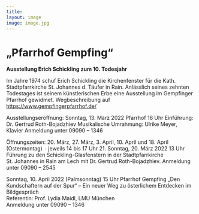 ```yaml
---
title: 
layout: image
image: image.jpg
---
```

# „Pfarrhof Gempfing“ 

**Ausstellung Erich Schickling zum 10. Todesjahr**

Im Jahre 1974 schuf Erich Schickling die Kirchenfenster für die Kath. Stadtpfarrkirche St. Johannes d. Täufer in Rain. Anlässlich seines zehnten Todestages ist seinem künstlerischen Erbe eine Ausstellung im Gempfinger Pfarrhof gewidmet. 
Wegbeschreibung auf https://www.gempfingerpfarrhof.de/ 

Ausstellungseröffnung:
Sonntag, 13. März 2022 Pfarrhof 16 Uhr 
Einführung: Dr. Gertrud Roth-Bojadzhiev 
Musikalische Umrahmung:
Ulrike Meyer, Klavier
Anmeldung unter 09090 – 1346

Öffnungszeiten: 
20. März, 27. März, 3. April, 10. April und 18. April (Ostermontag) ٠ jeweils 14 bis 17 Uhr
21. 
Sonntag, 20. März 2022 13 Uhr Führung zu den Schickling-Glasfenstern in der Stadtpfarrkirche   
St. Johannes in Rain am Lech mit Dr. Gertrud Roth-Bojadzhiev. 
Anmeldung unter 09090 – 2545

Sonntag, 10. April 2022 (Palmsonntag) 15 Uhr 
Pfarrhof Gempfing
„Den Kundschaftern auf der Spur“ – Ein neuer Weg zu österlichem Entdecken im Bildgespräch  
Referentin: Prof. Lydia Maidl, LMU München   
Anmeldung unter 09090 – 1346